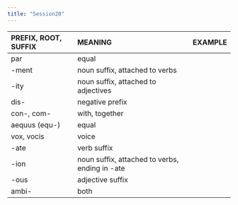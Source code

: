 ```yaml
---
title: "Session20"
---
```

<style>
serif { font-family: serif }
</style>
| PREFIX, ROOT, SUFFIX | MEANING | EXAMPLE |
| :---- | :---- | :---- |
| par | equal |
| -ment | noun suffix, attached to verbs |
| -ity | noun suffix, attached to adjectives |
| dis- | negative prefix |
| con-, com- | with, together |
| aequus (equ-) | equal |
| vox, vocis | voice |
| -ate | verb suffix |
| -ion | noun suffix, attached to verbs, ending in -ate |
| -ous | adjective suffix |
| ambi- | both | 